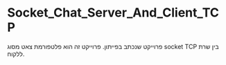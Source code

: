 # Socket_Chat_Server_And_Client_TCP
פרוייקט שנכתב בפייתון. פרוייקט זה הוא פלטפורמת צאט מסוג socket TCP בין שרת ללקוח.
